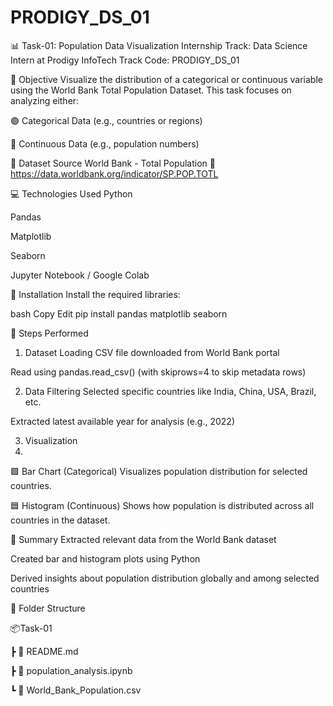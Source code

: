 # PRODIGY_DS_01

📊 Task-01: Population Data Visualization
Internship Track: Data Science Intern at Prodigy InfoTech
Track Code: PRODIGY_DS_01

🎯 Objective
Visualize the distribution of a categorical or continuous variable using the World Bank Total Population Dataset.
This task focuses on analyzing either:

🟢 Categorical Data (e.g., countries or regions)

🔵 Continuous Data (e.g., population numbers)

🔗 Dataset Source
World Bank - Total Population
🔗 https://data.worldbank.org/indicator/SP.POP.TOTL


💻 Technologies Used
Python

Pandas

Matplotlib

Seaborn

Jupyter Notebook / Google Colab

🔧 Installation
Install the required libraries:

bash
Copy
Edit
pip install pandas matplotlib seaborn

📁 Steps Performed
1. Dataset Loading
CSV file downloaded from World Bank portal

Read using pandas.read_csv() (with skiprows=4 to skip metadata rows)

2. Data Filtering
Selected specific countries like India, China, USA, Brazil, etc.

Extracted latest available year for analysis (e.g., 2022)

3. Visualization
4. 
🟪 Bar Chart (Categorical)
Visualizes population distribution for selected countries.


🟦 Histogram (Continuous)
Shows how population is distributed across all countries in the dataset.

📌 Summary
Extracted relevant data from the World Bank dataset

Created bar and histogram plots using Python

Derived insights about population distribution globally and among selected countries

📁 Folder Structure

📦Task-01

 ┣ 📄 README.md
 
 ┣ 📄 population_analysis.ipynb
 
 ┗ 📄 World_Bank_Population.csv
